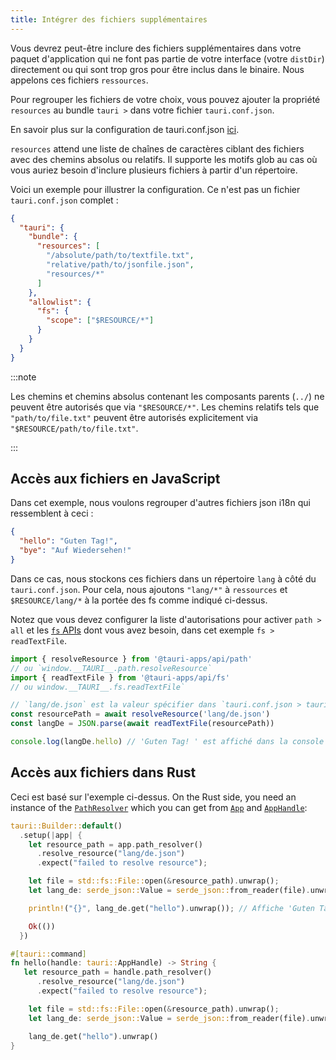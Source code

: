 ```yaml
---
title: Intégrer des fichiers supplémentaires
---
```


Vous devrez peut-être inclure des fichiers supplémentaires dans votre paquet d'application qui ne font pas partie de votre interface (votre `distDir`) directement ou qui sont trop gros pour être inclus dans le binaire. Nous appelons ces fichiers `ressources`.

Pour regrouper les fichiers de votre choix, vous pouvez ajouter la propriété `resources` au bundle `tauri >` dans votre fichier `tauri.conf.json`.

En savoir plus sur la configuration de tauri.conf.json [ici][tauri.bundle].

`resources` attend une liste de chaînes de caractères ciblant des fichiers avec des chemins absolus ou relatifs. Il supporte les motifs glob au cas où vous auriez besoin d'inclure plusieurs fichiers à partir d'un répertoire.

Voici un exemple pour illustrer la configuration. Ce n'est pas un fichier `tauri.conf.json` complet :

```json title=tauri.conf.json
{
  "tauri": {
    "bundle": {
      "resources": [
        "/absolute/path/to/textfile.txt",
        "relative/path/to/jsonfile.json",
        "resources/*"
      ]
    },
    "allowlist": {
      "fs": {
        "scope": ["$RESOURCE/*"]
      }
    }
  }
}
```

:::note

Les chemins et chemins absolus contenant les composants parents (`../`) ne peuvent être autorisés que via `"$RESOURCE/*"`. Les chemins relatifs tels que `"path/to/file.txt"` peuvent être autorisés explicitement via `"$RESOURCE/path/to/file.txt"`.

:::

## Accès aux fichiers en JavaScript

Dans cet exemple, nous voulons regrouper d'autres fichiers json i18n qui ressemblent à ceci :

```json title=de.json
{
  "hello": "Guten Tag!",
  "bye": "Auf Wiedersehen!"
}
```

Dans ce cas, nous stockons ces fichiers dans un répertoire `lang` à côté du `tauri.conf.json`. Pour cela, nous ajoutons `"lang/*"` à `ressources` et `$RESOURCE/lang/*` à la portée des fs comme indiqué ci-dessus.

Notez que vous devez configurer la liste d'autorisations pour activer `path > all` et les [`fs` APIs][] dont vous avez besoin, dans cet exemple `fs > readTextFile`.

```js
import { resolveResource } from '@tauri-apps/api/path'
// ou `window.__TAURI__.path.resolveResource`
import { readTextFile } from '@tauri-apps/api/fs'
// ou window.__TAURI__.fs.readTextFile`

// `lang/de.json` est la valeur spécifier dans `tauri.conf.json > tauri > bundle > resources`
const resourcePath = await resolveResource('lang/de.json')
const langDe = JSON.parse(await readTextFile(resourcePath))

console.log(langDe.hello) // 'Guten Tag! ' est affiché dans la console de développement
```

## Accès aux fichiers dans Rust

Ceci est basé sur l'exemple ci-dessus. On the Rust side, you need an instance of the [`PathResolver`][] which you can get from [`App`][] and [`AppHandle`][]:

```rust
tauri::Builder::default()
  .setup(|app| {
    let resource_path = app.path_resolver()
      .resolve_resource("lang/de.json")
      .expect("failed to resolve resource");

    let file = std::fs::File::open(&resource_path).unwrap();
    let lang_de: serde_json::Value = serde_json::from_reader(file).unwrap();

    println!("{}", lang_de.get("hello").unwrap()); // Affiche 'Guten Tag!' dans le terminal 

    Ok(())
  })
```

```rust
#[tauri::command]
fn hello(handle: tauri::AppHandle) -> String {
   let resource_path = handle.path_resolver()
      .resolve_resource("lang/de.json")
      .expect("failed to resolve resource");

    let file = std::fs::File::open(&resource_path).unwrap();
    let lang_de: serde_json::Value = serde_json::from_reader(file).unwrap();

    lang_de.get("hello").unwrap()
}
```

[tauri.bundle]: /references/v2/config/#bundleconfig
[`fs` APIs]: /references/v2/js/fs/

[`PathResolver`]: https://docs.rs/tauri/latest/tauri/struct.PathResolver.html
[`App`]: https://docs.rs/tauri/latest/tauri/struct.App.html
[`AppHandle`]: https://docs.rs/tauri/latest/tauri/struct.AppHandle.html
